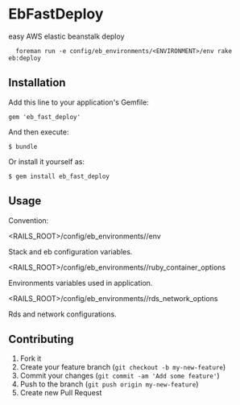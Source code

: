 # EbFastDeploy

  easy AWS elastic beanstalk deploy

```
  foreman run -e config/eb_environments/<ENVIRONMENT>/env rake eb:deploy
```

## Installation

Add this line to your application's Gemfile:

    gem 'eb_fast_deploy'

And then execute:

    $ bundle

Or install it yourself as:

    $ gem install eb_fast_deploy

## Usage


Convention:

<RAILS_ROOT>/config/eb_environments/<ENVIRONMENT>/env 

Stack and eb configuration variables.

<RAILS_ROOT>/config/eb_environments/<ENVIRONMENT>/ruby_container_options

Environments variables used in application.

<RAILS_ROOT>/config/eb_environments/<ENVIRONMENT>/rds_network_options

Rds and network configurations.

## Contributing

1. Fork it
2. Create your feature branch (`git checkout -b my-new-feature`)
3. Commit your changes (`git commit -am 'Add some feature'`)
4. Push to the branch (`git push origin my-new-feature`)
5. Create new Pull Request

